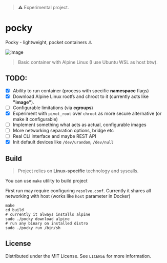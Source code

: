 > ⚠️ Experimental project.

# pocky

Pocky - lightweight, pocket containers ⚓

![image](https://github.com/user-attachments/assets/8ec1e6ab-2e64-4a81-9a85-7603a3288dfd)


> Basic container with Alpine Linux (I use Ubuntu WSL as host btw).

## TODO:

- [x] Ability to run container (process with specific **namespace** flags)
- [x] Download Alpine Linux rootfs and chroot to it (currently acts like **"image"**).
- [ ] Configurable limitations (via **cgroups**)
- [x] Experiment with `pivot_root` over `chroot` as more secure alternative (or make it configurable)
- [ ] Implement something what acts as actual, configurable images
- [ ] More networking separation options, bridge etc
- [ ] Real CLI interface and maybe REST API
- [x] Init default devices like `/dev/urandom`, `/dev/null`

## Build

> Project relies on **Linux-specific** technology and syscalls.

You can use `make` utility to build project

First run may require configuring `resolve.conf`. Currently it shares all networking with host (works like `host` parameter in Docker)

```shell
make
cd build
# currently it always installs alpine 
sudo ./pocky download alpine
# run any binary on installed distro
sudo ./pocky run /bin/sh
```

## License

Distributed under the MIT License. See `LICENSE` for more information.
